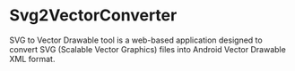 # Svg2VectorConverter
SVG to Vector Drawable tool is a web-based application designed to convert SVG (Scalable Vector Graphics) files into Android Vector Drawable XML format.
